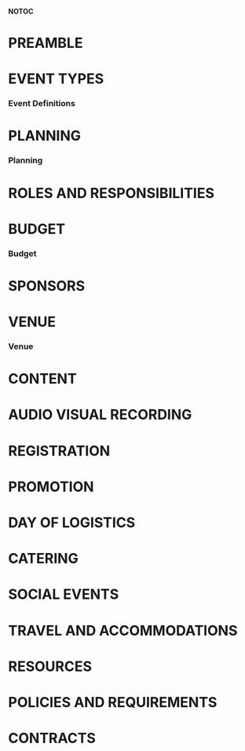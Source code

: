 __NOTOC__

# PREAMBLE

# EVENT TYPES

### Event Definitions

# PLANNING

### Planning

# ROLES AND RESPONSIBILITIES

# BUDGET

### Budget

# SPONSORS

# VENUE

### Venue

# CONTENT

# AUDIO VISUAL RECORDING

# REGISTRATION

# PROMOTION

# DAY OF LOGISTICS

# CATERING

# SOCIAL EVENTS

# TRAVEL AND ACCOMMODATIONS

# RESOURCES

# POLICIES AND REQUIREMENTS

# CONTRACTS

<headertabs/>